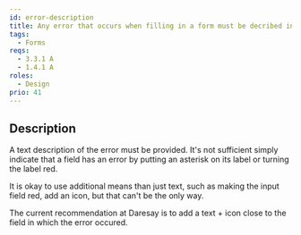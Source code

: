 ```yaml
---
id: error-description
title: Any error that occurs when filling in a form must be decribed in text
tags:
  - Forms
reqs:
  - 3.3.1 A
  - 1.4.1 A
roles:
  - Design
prio: 41
---
```


## Description

A text description of the error must be provided. It's not sufficient simply indicate that a field has an error by putting an asterisk on its label or turning the label red.

It is okay to use additional means than just text, such as making the input field red, add an icon, but that can't be the only way.

The current recommendation at Daresay is to add a text + icon close to the field in which the error occured.
